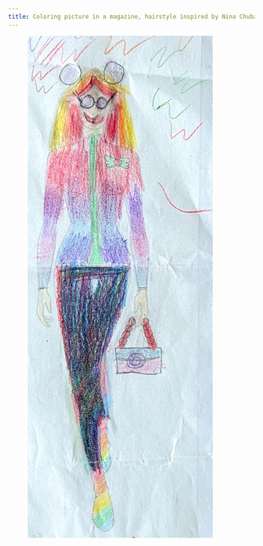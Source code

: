 ```yaml
---
title: Coloring picture in a magazine, hairstyle inspired by Nina Chuba
---
```

<figure>
<img src="/img/emil-drawing/IMG_7076.jpg" alt="A slim woman with a handbag, long blond and red hair, and Nina Chuba’s two hair buns. Colorized with wax crayons, she wears red-purple-blue upper and dark blue-black trousers.">
</figure>
